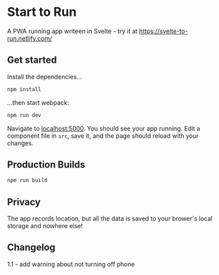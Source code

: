 # Start to Run

A PWA running app writeen in Svelte - try it at https://svelte-to-run.netlify.com/

## Get started

Install the dependencies...

```bash
npm install
```

...then start webpack:

```bash
npm run dev
```

Navigate to [localhost:5000](http://localhost:5000). You should see your app running. Edit a component file in `src`, save it, and the page should reload with your changes.

## Production Builds

```bash
npm run build
```

## Privacy

The app records location, but all the data is saved to your brower's local storage and nowhere else!

## Changelog

1.1 - add warning about not turning off phone
